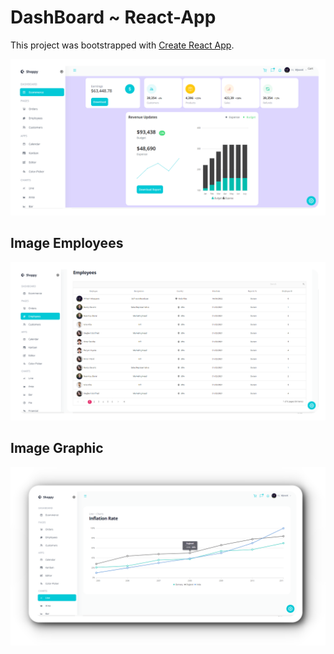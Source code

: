 # DashBoard ~ React-App

This project was bootstrapped with [Create React App](https://github.com/facebook/create-react-app).

![](https://github.com/wjmmk/DashBoard-ReactAndTailwind/blob/main/public/viwe.png)

## Image Employees
![](https://github.com/wjmmk/DashBoard-ReactAndTailwind/blob/main/public/employe.png)

## Image Graphic
![](https://github.com/wjmmk/DashBoard-ReactAndTailwind/blob/main/public/graphic.png)
